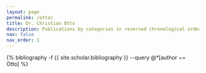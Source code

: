 ```yaml
---
layout: page
permalink: /ottoc
title: Dr. Christian Otto
description: Publications by categories in reversed chronological order. Generated by jekyll-scholar.
nav: false
nav_order: 1
---
```


<!-- _pages/publications.md -->
<div class="publications">

{% bibliography -f {{ site.scholar.bibliography }} --query @*[author ~= Otto] %}

</div>
